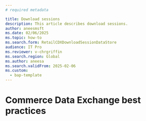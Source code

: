 ```yaml
---
# required metadata

title: Download sessions
description: This article describes download sessions.
author: aneesmsft
ms.date: 02/06/2025
ms.topic: how-to
ms.search.form: RetailCDXDownloadSessionDataStore
audience: IT Pro
ms.reviewer: v-chrgriffin
ms.search.region: Global
ms.author: aneesa
ms.search.validFrom: 2025-02-06
ms.custom: 
  - bap-template
---
```


# Commerce Data Exchange best practices
